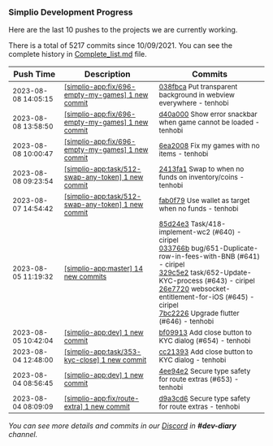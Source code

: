 
### Simplio Development Progress

Here are the last 10 pushes to the projects we are currently working.

There is a total of 5217 commits since 10/09/2021. You can see the complete history in
 [Complete_list.md](Complete_list.md) file.

| Push Time | Description | Commits |
| --- | --- | --- |
| <sub>2023-08-08 14:05:15</sub> | <sub>[[simplio-app:fix/696-empty-my-games] 1 new commit](https://github.com/SimplioOfficial/simplio-app/commit/038fbcad918608e0ead4454211e8a3da6d01316c)</sub> | <sub>[038fbca](https://github.com/SimplioOfficial/simplio-app/commit/038fbcad918608e0ead4454211e8a3da6d01316c) Put transparent background in webview everywhere - tenhobi</sub> |
| <sub>2023-08-08 13:58:50</sub> | <sub>[[simplio-app:fix/696-empty-my-games] 1 new commit](https://github.com/SimplioOfficial/simplio-app/commit/d40a00094bfa46a5359c69e17f153be898b7ec5c)</sub> | <sub>[d40a000](https://github.com/SimplioOfficial/simplio-app/commit/d40a00094bfa46a5359c69e17f153be898b7ec5c) Show error snackbar when game cannot be loaded - tenhobi</sub> |
| <sub>2023-08-08 10:00:47</sub> | <sub>[[simplio-app:fix/696-empty-my-games] 1 new commit](https://github.com/SimplioOfficial/simplio-app/commit/6ea2008847d8a6e0cee1fbce27b63fb57fa4bd59)</sub> | <sub>[6ea2008](https://github.com/SimplioOfficial/simplio-app/commit/6ea2008847d8a6e0cee1fbce27b63fb57fa4bd59) Fix my games with no items - tenhobi</sub> |
| <sub>2023-08-08 09:23:54</sub> | <sub>[[simplio-app:task/512-swap-any-token] 1 new commit](https://github.com/SimplioOfficial/simplio-app/commit/2413fa1d9b127c6b3354e1a03ec50cb156002632)</sub> | <sub>[2413fa1](https://github.com/SimplioOfficial/simplio-app/commit/2413fa1d9b127c6b3354e1a03ec50cb156002632) Swap to when no funds on inventory/coins - tenhobi</sub> |
| <sub>2023-08-07 14:54:42</sub> | <sub>[[simplio-app:task/512-swap-any-token] 1 new commit](https://github.com/SimplioOfficial/simplio-app/commit/fab0f7935c251b7b3ff45cb9fa1894285f3fd7a4)</sub> | <sub>[fab0f79](https://github.com/SimplioOfficial/simplio-app/commit/fab0f7935c251b7b3ff45cb9fa1894285f3fd7a4) Use wallet as target when no funds - tenhobi</sub> |
| <sub>2023-08-05 11:19:32</sub> | <sub>[[simplio-app:master] 14 new commits](https://github.com/SimplioOfficial/simplio-app/compare/53e5a26e500b...5f58b50e9489)</sub> | <sub>[85d24e3](https://github.com/SimplioOfficial/simplio-app/commit/85d24e36b4aa2c1eab7e963e07a60e1956a21822) Task/418-implement-wc2 (#640) - ciripel<br>[033766b](https://github.com/SimplioOfficial/simplio-app/commit/033766b4ba5181fb30f6b998e0a654eec3327b4e) bug/651-Duplicate-row-in-fees-with-BNB (#641) - ciripel<br>[329c5e2](https://github.com/SimplioOfficial/simplio-app/commit/329c5e2b56374fd9af2c642ff98d01185087466c) task/652-Update-KYC-process (#643) - ciripel<br>[26e7720](https://github.com/SimplioOfficial/simplio-app/commit/26e77205a8900c0c2856d523d836d3ac0526b9e0) websocket-entitlement-for-iOS (#645) - ciripel<br>[7bc2226](https://github.com/SimplioOfficial/simplio-app/commit/7bc2226b7c8cbc048e67b2e09386dc61d367de7c) Upgrade flutter (#646) - tenhobi</sub> |
| <sub>2023-08-05 10:42:04</sub> | <sub>[[simplio-app:dev] 1 new commit](https://github.com/SimplioOfficial/simplio-app/commit/bf09913e55392b60431eaca8b5d853a2b5ba0e9f)</sub> | <sub>[bf09913](https://github.com/SimplioOfficial/simplio-app/commit/bf09913e55392b60431eaca8b5d853a2b5ba0e9f) Add close button to KYC dialog (#654) - tenhobi</sub> |
| <sub>2023-08-04 12:48:00</sub> | <sub>[[simplio-app:task/353-kyc-close] 1 new commit](https://github.com/SimplioOfficial/simplio-app/commit/cc21393cedc81020237b5264c04e211855917275)</sub> | <sub>[cc21393](https://github.com/SimplioOfficial/simplio-app/commit/cc21393cedc81020237b5264c04e211855917275) Add close button to KYC dialog - tenhobi</sub> |
| <sub>2023-08-04 08:56:45</sub> | <sub>[[simplio-app:dev] 1 new commit](https://github.com/SimplioOfficial/simplio-app/commit/4ee94e26cb0d8c507486e635cd122ccd4eebabec)</sub> | <sub>[4ee94e2](https://github.com/SimplioOfficial/simplio-app/commit/4ee94e26cb0d8c507486e635cd122ccd4eebabec) Secure type safety for route extras (#653) - tenhobi</sub> |
| <sub>2023-08-04 08:09:09</sub> | <sub>[[simplio-app:fix/route-extra] 1 new commit](https://github.com/SimplioOfficial/simplio-app/commit/d9a3cd6d1123226036ba048fbef2f88022dcc8d1)</sub> | <sub>[d9a3cd6](https://github.com/SimplioOfficial/simplio-app/commit/d9a3cd6d1123226036ba048fbef2f88022dcc8d1) Secure type safety for route extras - tenhobi</sub> |

_You can see more details and commits in our [Discord](https://discord.gg/aKhjuwZmdP) in **#dev-diary** channel._
